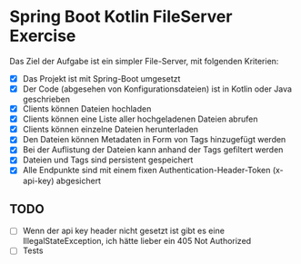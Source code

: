 # Spring Boot Kotlin FileServer Exercise

Das Ziel der Aufgabe ist ein simpler File-Server, mit folgenden Kriterien:

- [x] Das Projekt ist mit Spring-Boot umgesetzt
- [x] Der Code (abgesehen von Konfigurationsdateien) ist in Kotlin oder Java geschrieben
- [x] Clients können Dateien hochladen
- [x] Clients können eine Liste aller hochgeladenen Dateien abrufen
- [x] Clients können einzelne Dateien herunterladen
- [x] Den Dateien können Metadaten in Form von Tags hinzugefügt werden
- [x] Bei der Auflistung der Dateien kann anhand der Tags gefiltert werden
- [x] Dateien und Tags sind persistent gespeichert
- [x] Alle Endpunkte sind mit einem fixen Authentication-Header-Token (x-api-key) abgesichert

## TODO

- [ ] Wenn der api key header nicht gesetzt ist gibt es eine IllegalStateException, ich hätte lieber ein 405 Not Authorized
- [ ] Tests